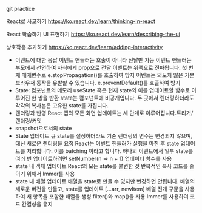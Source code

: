 git practice

React로 사고하기
https://ko.react.dev/learn/thinking-in-react

React 학습하기
UI 표현하기
https://ko.react.dev/learn/describing-the-ui

상호작용 추가하기
https://ko.react.dev/learn/adding-interactivity

- 이벤트에 대한 응답 
 이벤트 핸들러는 호출이 아니라 전달만 가능
 이벤트 핸들러는 부모에서 선언하여 자식에게 prop으로 전달
 이벤트는 위쪽으로 전파됩니다. 첫 번째 매개변수로 e.stopPropagation()를 호출하여 방지
 이벤트는 의도치 않은 기본 브라우저 동작을 유발할 수 있습니다. e.preventDefault()를 호출하여 방지
- State: 컴포넌트의 메모리 
 useState 훅은 현재 state와 이를 업데이트할 함수로 이루어진 한 쌍을 반환
 state는 컴포넌트에 비공개입니다. 두 곳에서 렌더링하더라도 각각의 복사본은 고유한 state를 가집니다.
- 렌더링과 반영 
 React 앱의 모든 화면 업데이트는 세 단계로 이루어집니다.트리거/렌더링/커밋
- snapshot으로서의 state 
- State 업데이트 큐
 state를 설정하더라도 기존 렌더링의 변수는 변경되지 않으며, 대신 새로운 렌더링을 요청
 React는 이벤트 핸들러가 실행을 마친 후 state 업데이트를 처리합니다. 이를 batching 이라고 합니다.
 하나의 이벤트에서 일부 state를 여러 번 업데이트하려면 setNumber(n => n + 1) 업데이터 함수를 사용
- state 내 객체 업데이트
 React의 모든 state를 불변한 것
 반복적인 복사 코드를 줄이기 위해서 Immer를 사용
- state 내 배열 업데이트
 배열을 state로 만들 수 있지만 변경하면 안됩니다.
 배열의 새로운 버전을 만들고, state를 업데이트
 [...arr, newItem] 배열 전개 구문을 사용하여 새 항목을 포함한 배열을 생성
 filter()와 map()을 사용
 Immer를 사용하여 코드 간결성을 유지